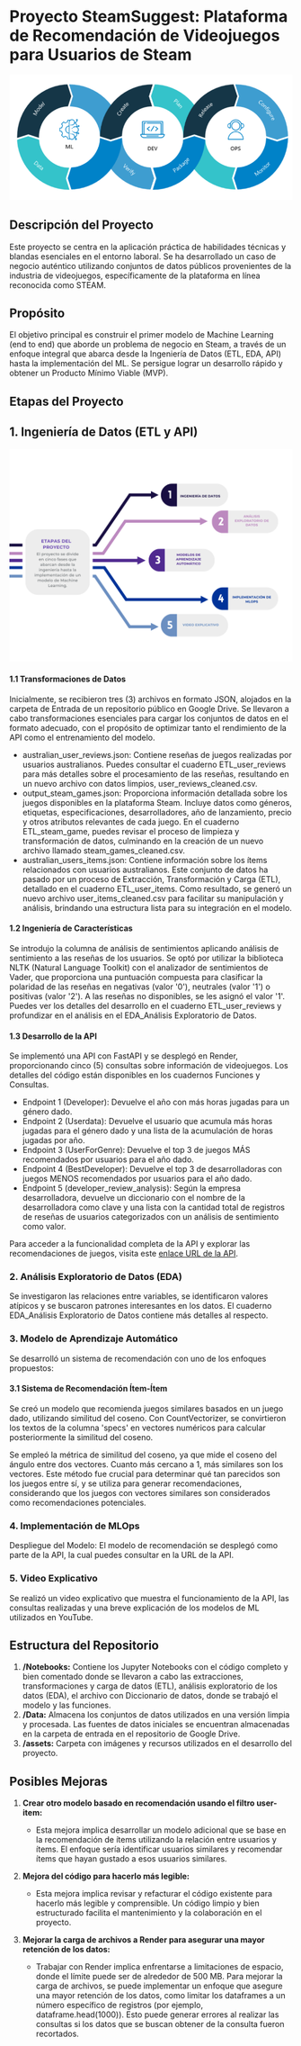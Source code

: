 # Proyecto SteamSuggest: Plataforma de Recomendación de Videojuegos para Usuarios de Steam

![Banner de Presentación](https://github.com/HillkirkLautaro/PI01_Steam_MLops/blob/main/assets/mlops.png)

## Descripción del Proyecto
Este proyecto se centra en la aplicación práctica de habilidades técnicas y blandas esenciales en el entorno laboral. Se ha desarrollado un caso de negocio auténtico utilizando conjuntos de datos públicos provenientes de la industria de videojuegos, específicamente de la plataforma en línea reconocida como STEAM.

## Propósito
El objetivo principal es construir el primer modelo de Machine Learning (end to end) que aborde un problema de negocio en Steam, a través de un enfoque integral que abarca desde la Ingeniería de Datos (ETL, EDA, API) hasta la implementación del ML. Se persigue lograr un desarrollo rápido y obtener un Producto Mínimo Viable (MVP).

## Etapas del Proyecto



## 1. Ingeniería de Datos (ETL y API)
![Pasos del Proyecto](https://github.com/HillkirkLautaro/PI01_Steam_MLops/blob/main/assets/Etapas.png)

#### 1.1 Transformaciones de Datos
Inicialmente, se recibieron tres (3) archivos en formato JSON, alojados en la carpeta de Entrada de un repositorio público en Google Drive. Se llevaron a cabo transformaciones esenciales para cargar los conjuntos de datos en el formato adecuado, con el propósito de optimizar tanto el rendimiento de la API como el entrenamiento del modelo.

- australian_user_reviews.json: Contiene reseñas de juegos realizadas por usuarios australianos. Puedes consultar el cuaderno ETL_user_reviews para más detalles sobre el procesamiento de las reseñas, resultando en un nuevo archivo con datos limpios, user_reviews_cleaned.csv.
- output_steam_games.json: Proporciona información detallada sobre los juegos disponibles en la plataforma Steam. Incluye datos como géneros, etiquetas, especificaciones, desarrolladores, año de lanzamiento, precio y otros atributos relevantes de cada juego. En el cuaderno ETL_steam_game, puedes revisar el proceso de limpieza y transformación de datos, culminando en la creación de un nuevo archivo llamado steam_games_cleaned.csv.
- australian_users_items.json: Contiene información sobre los ítems relacionados con usuarios australianos. Este conjunto de datos ha pasado por un proceso de Extracción, Transformación y Carga (ETL), detallado en el cuaderno ETL_user_items. Como resultado, se generó un nuevo archivo user_items_cleaned.csv para facilitar su manipulación y análisis, brindando una estructura lista para su integración en el modelo.

#### 1.2 Ingeniería de Características
Se introdujo la columna de análisis de sentimientos aplicando análisis de sentimiento a las reseñas de los usuarios. Se optó por utilizar la biblioteca NLTK (Natural Language Toolkit) con el analizador de sentimientos de Vader, que proporciona una puntuación compuesta para clasificar la polaridad de las reseñas en negativas (valor '0'), neutrales (valor '1') o positivas (valor '2'). A las reseñas no disponibles, se les asignó el valor '1'. Puedes ver los detalles del desarrollo en el cuaderno ETL_user_reviews y profundizar en el análisis en el EDA_Análisis Exploratorio de Datos.

#### 1.3 Desarrollo de la API
Se implementó una API con FastAPI y se desplegó en Render, proporcionando cinco (5) consultas sobre información de videojuegos. Los detalles del código están disponibles en los cuadernos Funciones y Consultas.

- Endpoint 1 (Developer): Devuelve el año con más horas jugadas para un género dado.
- Endpoint 2 (Userdata): Devuelve el usuario que acumula más horas jugadas para el género dado y una lista de la acumulación de horas jugadas por año.
- Endpoint 3 (UserForGenre): Devuelve el top 3 de juegos MÁS recomendados por usuarios para el año dado.
- Endpoint 4 (BestDeveloper): Devuelve el top 3 de desarrolladoras con juegos MENOS recomendados por usuarios para el año dado.
- Endpoint 5 (developer_review_analysis): Según la empresa desarrolladora, devuelve un diccionario con el nombre de la desarrolladora como clave y una lista con la cantidad total de registros de reseñas de usuarios categorizados con un análisis de sentimiento como valor.

Para acceder a la funcionalidad completa de la API y explorar las recomendaciones de juegos, visita este [enlace URL de la API](#).

### 2. Análisis Exploratorio de Datos (EDA)
Se investigaron las relaciones entre variables, se identificaron valores atípicos y se buscaron patrones interesantes en los datos. El cuaderno EDA_Análisis Exploratorio de Datos contiene más detalles al respecto.

### 3. Modelo de Aprendizaje Automático
Se desarrolló un sistema de recomendación con uno de los enfoques propuestos:

#### 3.1 Sistema de Recomendación Ítem-Ítem
Se creó un modelo que recomienda juegos similares basados en un juego dado, utilizando similitud del coseno. Con CountVectorizer, se convirtieron los textos de la columna 'specs' en vectores numéricos para calcular posteriormente la similitud del coseno.

Se empleó la métrica de similitud del coseno, ya que mide el coseno del ángulo entre dos vectores. Cuanto más cercano a 1, más similares son los vectores. Este método fue crucial para determinar qué tan parecidos son los juegos entre sí, y se utiliza para generar recomendaciones, considerando que los juegos con vectores similares son considerados como recomendaciones potenciales.

### 4. Implementación de MLOps
Despliegue del Modelo: El modelo de recomendación se desplegó como parte de la API, la cual puedes consultar en la URL de la API.

### 5. Video Explicativo
Se realizó un video explicativo que muestra el funcionamiento de la API, las consultas realizadas y una breve explicación de los modelos de ML utilizados en YouTube.

## Estructura del Repositorio
1. **/Notebooks:** Contiene los Jupyter Notebooks con el código completo y bien comentado donde se llevaron a cabo las extracciones, transformaciones y carga de datos (ETL), análisis exploratorio de los datos (EDA), el archivo con Diccionario de datos, donde se trabajó el modelo y las funciones.
2. **/Data:** Almacena los conjuntos de datos utilizados en una versión limpia y procesada. Las fuentes de datos iniciales se encuentran almacenadas en la carpeta de entrada en el repositorio de Google Drive.
3. **/assets:** Carpeta con imágenes y recursos utilizados en el desarrollo del proyecto.
## Posibles Mejoras

1. **Crear otro modelo basado en recomendación usando el filtro user-item:**
   - Esta mejora implica desarrollar un modelo adicional que se base en la recomendación de ítems utilizando la relación entre usuarios y ítems. El enfoque sería identificar usuarios similares y recomendar ítems que hayan gustado a esos usuarios similares.

2. **Mejora del código para hacerlo más legible:**
   - Esta mejora implica revisar y refacturar el código existente para hacerlo más legible y comprensible. Un código limpio y bien estructurado facilita el mantenimiento y la colaboración en el proyecto.

3. **Mejorar la carga de archivos a Render para asegurar una mayor retención de los datos:**
   - Trabajar con Render implica enfrentarse a limitaciones de espacio, donde el límite puede ser de alrededor de 500 MB. Para mejorar la carga de archivos, se puede implementar un enfoque que asegure una mayor retención de los datos, como limitar los dataframes a un número específico de registros (por ejemplo, dataframe.head(1000)). Esto puede generar errores al realizar las consultas si los datos que se buscan obtener de la consulta fueron recortados.
